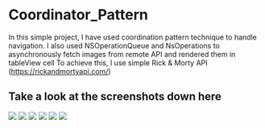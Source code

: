 # Coordinator_Pattern
In this simple project, I have used coordination pattern technique to handle navigation. I also used NSOperationQueue and NsOperations to asynchronously fetch images from remote API and rendered them in tableView cell
To achieve this, I use simple Rick & Morty API (https://rickandmortyapi.com/)
## Take a look at the screenshots down here

![](/Screenshots/R_Mshot.png)
![](Screenshots/0.jpg)
![](Screenshots/1.jpg)
![](Screenshots/2.jpg)
![](Screenshots/3.jpg)
![](Screenshots/4.jpg)
